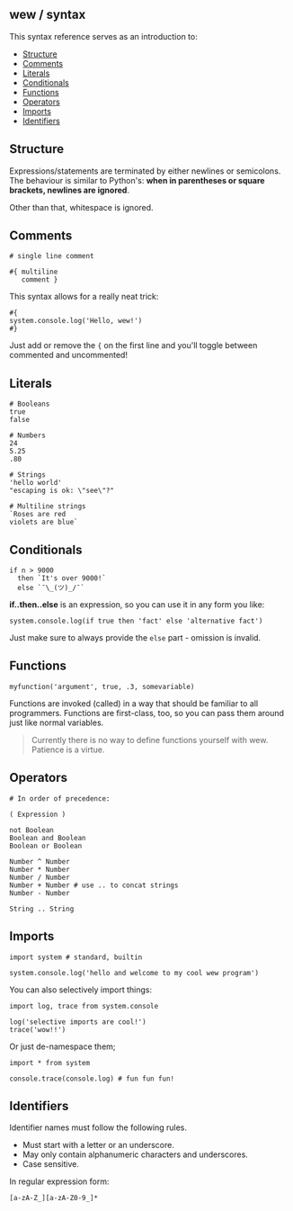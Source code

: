## wew / syntax

This syntax reference serves as an introduction to:

* [Structure](#structure)
* [Comments](#comments)
* [Literals](#literals)
* [Conditionals](#conditionals)
* [Functions](#functions)
* [Operators](#operators)
* [Imports](#imports)
* [Identifiers](#identifiers)

## Structure

Expressions/statements are terminated by either newlines or semicolons. The
behaviour is similar to Python's: **when in parentheses or square brackets,
newlines are ignored**.

Other than that, whitespace is ignored.

## Comments

```wew
# single line comment

#{ multiline
   comment }
```

This syntax allows for a really neat trick:

```wew
#{
system.console.log('Hello, wew!')
#}
```

Just add or remove the `{` on the first line and you'll toggle between commented
and uncommented!

## Literals

```wew
# Booleans
true
false

# Numbers
24
5.25
.80

# Strings
'hello world'
"escaping is ok: \"see\"?"

# Multiline strings
`Roses are red
violets are blue`
```

## Conditionals

```wew
if n > 9000
  then `It's over 9000!`
  else `¯\_(ツ)_/¯`
```

**if..then..else** is an expression, so you can use it in any form you like:

```wew
system.console.log(if true then 'fact' else 'alternative fact')
```

Just make sure to always provide the `else` part - omission is invalid.

## Functions

```wew
myfunction('argument', true, .3, somevariable)
```

Functions are invoked (called) in a way that should be familiar to all
programmers. Functions are first-class, too, so you can pass them around just
like normal variables.

> Currently there is no way to define functions yourself with wew. 
> Patience is a virtue.

## Operators

```wew
# In order of precedence:

( Expression )

not Boolean
Boolean and Boolean
Boolean or Boolean

Number ^ Number
Number * Number
Number / Number
Number + Number # use .. to concat strings
Number - Number

String .. String
```

## Imports

```wew
import system # standard, builtin

system.console.log('hello and welcome to my cool wew program')
```

You can also selectively import things:

```wew
import log, trace from system.console

log('selective imports are cool!')
trace('wow!!')
```

Or just de-namespace them;

```wew
import * from system

console.trace(console.log) # fun fun fun!
```

## Identifiers

Identifier names must follow the following rules.

* Must start with a letter or an underscore.
* May only contain alphanumeric characters and underscores.
* Case sensitive.

In regular expression form:
```regex
[a-zA-Z_][a-zA-Z0-9_]*
```
